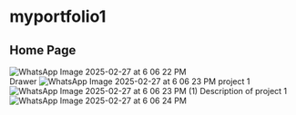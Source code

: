 # myportfolio1
## Home Page 
![WhatsApp Image 2025-02-27 at 6 06 22 PM](https://github.com/user-attachments/assets/323ed1e8-ad74-41e0-ad21-56451c93038f)   
Drawer
![WhatsApp Image 2025-02-27 at 6 06 23 PM](https://github.com/user-attachments/assets/85bfb82b-c544-4874-b841-ed1a152ef3b9)
project 1
![WhatsApp Image 2025-02-27 at 6 06 23 PM (1)](https://github.com/user-attachments/assets/df1a9c0e-41ef-47e2-b5b6-2675de63ac6a)
Description of project 1
![WhatsApp Image 2025-02-27 at 6 06 24 PM](https://github.com/user-attachments/assets/d2379abb-7be2-4bb8-8e73-6cec24894e94)



